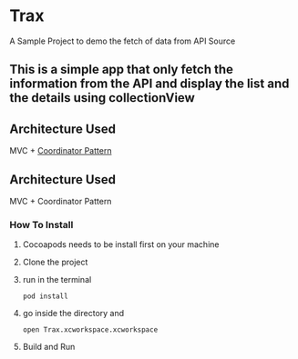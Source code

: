 # Trax
A Sample Project to demo the fetch of data from API Source

## This is a simple app that only fetch the information from the API and display the list and the details using collectionView

## Architecture Used
MVC + [Coordinator Pattern](http://khanlou.com/2015/10/coordinators-redux/)

## Architecture Used
MVC + Coordinator Pattern

### How To Install

1. Cocoapods needs to be install first on your machine

2. Clone the project

3. run in the terminal
	
	``` 
	pod install 
	``` 

4. go inside the directory and 
	``` 
	open Trax.xcworkspace.xcworkspace
	```

5. Build and Run
